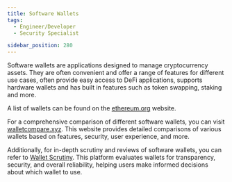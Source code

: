 ```yaml
---
title: Software Wallets
tags:
  - Engineer/Developer
  - Security Specialist

sidebar_position: 280
---
```


Software wallets are applications designed to manage cryptocurrency assets.
They are often convenient and offer a range of features for different use cases, often provide easy access to DeFi applications, supports hardware wallets and has built in features such as token swapping, staking and more.

A list of wallets can be found on the [ethereum.org](https://ethereum.org/en/wallets/) website.

For a comprehensive comparison of different software wallets, you can visit [walletcompare.xyz](https://walletcompare.xyz). This website provides detailed comparisons of various wallets based on features, security, user experience, and more.

Additionally, for in-depth scrutiny and reviews of software wallets, you can refer to [Wallet Scrutiny](https://walletscrutiny.com). This platform evaluates wallets for transparency, security, and overall reliability, helping users make informed decisions about which wallet to use.
